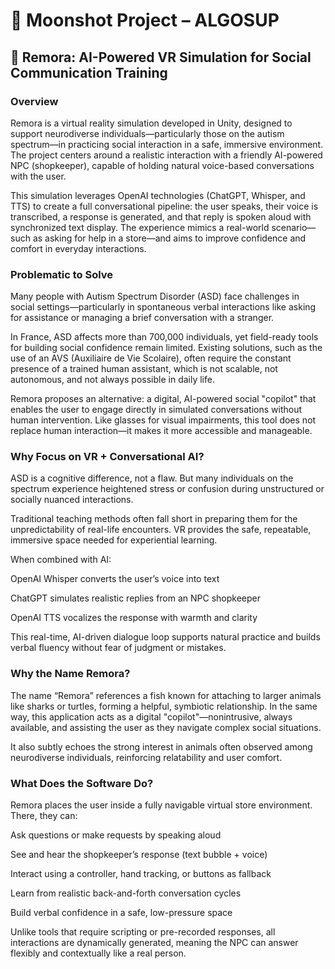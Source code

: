# 🎯 Moonshot Project – ALGOSUP
## 🧠 Remora: AI-Powered VR Simulation for Social Communication Training
### Overview
Remora is a virtual reality simulation developed in Unity, designed to support neurodiverse individuals—particularly those on the autism spectrum—in practicing social interaction in a safe, immersive environment. The project centers around a realistic interaction with a friendly AI-powered NPC (shopkeeper), capable of holding natural voice-based conversations with the user.

This simulation leverages OpenAI technologies (ChatGPT, Whisper, and TTS) to create a full conversational pipeline: the user speaks, their voice is transcribed, a response is generated, and that reply is spoken aloud with synchronized text display. The experience mimics a real-world scenario—such as asking for help in a store—and aims to improve confidence and comfort in everyday interactions.

### Problematic to Solve
Many people with Autism Spectrum Disorder (ASD) face challenges in social settings—particularly in spontaneous verbal interactions like asking for assistance or managing a brief conversation with a stranger.

In France, ASD affects more than 700,000 individuals, yet field-ready tools for building social confidence remain limited. Existing solutions, such as the use of an AVS (Auxiliaire de Vie Scolaire), often require the constant presence of a trained human assistant, which is not scalable, not autonomous, and not always possible in daily life.

Remora proposes an alternative: a digital, AI-powered social "copilot" that enables the user to engage directly in simulated conversations without human intervention. Like glasses for visual impairments, this tool does not replace human interaction—it makes it more accessible and manageable.


### Why Focus on VR + Conversational AI?
ASD is a cognitive difference, not a flaw. But many individuals on the spectrum experience heightened stress or confusion during unstructured or socially nuanced interactions.

Traditional teaching methods often fall short in preparing them for the unpredictability of real-life encounters. VR provides the safe, repeatable, immersive space needed for experiential learning.

When combined with AI:

OpenAI Whisper converts the user’s voice into text

ChatGPT simulates realistic replies from an NPC shopkeeper

OpenAI TTS vocalizes the response with warmth and clarity

This real-time, AI-driven dialogue loop supports natural practice and builds verbal fluency without fear of judgment or mistakes.



### Why the Name Remora?
The name “Remora” references a fish known for attaching to larger animals like sharks or turtles, forming a helpful, symbiotic relationship. In the same way, this application acts as a digital "copilot"—nonintrusive, always available, and assisting the user as they navigate complex social situations.

It also subtly echoes the strong interest in animals often observed among neurodiverse individuals, reinforcing relatability and user comfort.


### What Does the Software Do?
Remora places the user inside a fully navigable virtual store environment. There, they can:

Ask questions or make requests by speaking aloud

See and hear the shopkeeper’s response (text bubble + voice)

Interact using a controller, hand tracking, or buttons as fallback

Learn from realistic back-and-forth conversation cycles

Build verbal confidence in a safe, low-pressure space

Unlike tools that require scripting or pre-recorded responses, all interactions are dynamically generated, meaning the NPC can answer flexibly and contextually like a real person.


